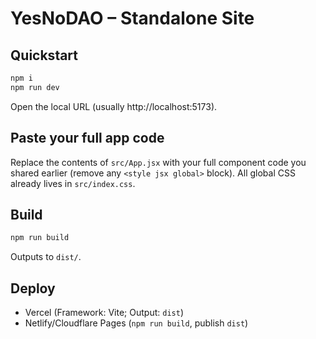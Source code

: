 # YesNoDAO – Standalone Site

## Quickstart
```bash
npm i
npm run dev
```

Open the local URL (usually http://localhost:5173).

## Paste your full app code
Replace the contents of `src/App.jsx` with your full component code you shared earlier (remove any `<style jsx global>` block). All global CSS already lives in `src/index.css`.

## Build
```bash
npm run build
```
Outputs to `dist/`.

## Deploy
- Vercel (Framework: Vite; Output: `dist`)
- Netlify/Cloudflare Pages (`npm run build`, publish `dist`)
